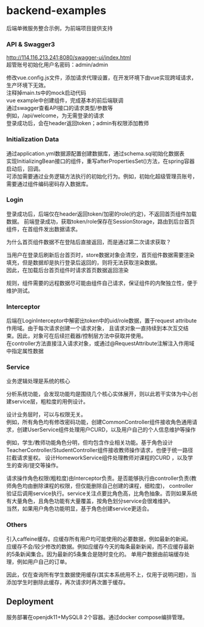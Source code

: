 # backend-examples

后端单微服务整合示例，为前端项目提供支持

### API & Swagger3
http://114.116.213.241:8080/swagger-ui/index.html  
超管账号初始化用户名密码：admin/admin  

修改vue.config.js文件，添加请求代理设置，在开发环境下由vue实现跨域请求，生产环境下无效。  
注释掉main.ts中的mock启动代码  
vue example中创建组件，完成基本的前后端联调  
通过swagger查看API接口的请求类型/参数等  
例如，/api/welcome，为无需登录的请求  
登录成功后，会在header返回token；admin有权限添加教师

### Initialization Data
通过application.yml数据源配置创建数据库，通过schema.sql初始化数据表  
实现InitializingBean接口的组件，重写afterPropertiesSet()方法，在spring容器启动后，回调。  
可添加需要通过业务逻辑方法执行的初始化行为。例如，初始化超级管理员账号，需要通过组件编码密码存入数据库。  

### Login
登录成功后，后端仅在header返回token/加密的role(约定)，不返回首页组件加载数据。
前端登录成功，获取token/role保存在SessionStorage，路由到后台首页组件，在首组件发出数据请求。  

为什么首页组件数据不在登陆后直接返回，而是通过第二次请求获取？  

当用户在登录后刷新后台首页时，store数据对象会清空，首页组件数据需要渲染填充，但是数据却是执行登录后返回的，则将无法获取渲染数据。  
因此，在加载后台首页组件时请求首页数据返回渲染

规则，组件需要的远程数据尽可能由组件自己请求，保证组件的内聚独立性，便于维护测试。

### Interceptor
后端在LoginInterceptor中解密出token中的uid/role数据，置于request attribute作用域。由于每次请求创建一个请求对象，
且请求对象一直持续到本次互交结束。因此，对象可在后续拦截器/控制层方法中获取并使用。  
在controller方法直接注入请求对象，或通过@RequestAttribute注解注入作用域中指定属性数据  

### Service
业务逻辑处理是系统的核心

分析系统功能，会发现功能均是围绕几个核心实体展开，则以此若干实体为中心创建service层，粗粒度的用例设计。

设计业务层时，可以与权限无关。  
例如，所有角色均有修改密码功能，创建CommonController组件接收角色通用请求，创建UserService组件处理用户CURD，以及用户自己的个人信息维护等操作

例如，学生/教师功能角色分明，但均包含作业相关功能。基于角色设计TeacherController/StudentController组件接收教师操作请求，也便于统一路径拦截请求鉴权。
设计HomeworkService组件处理教师对课程的CURD ，以及学生的查询/提交等操作。

请求操作角色权限(粗粒度)由Interceptor负责。是否能够执行由controller负责(教师角色均由删除课程的权限，但仅能删除自己创建的课程，细粒度)，
controller验证后调用service执行。service关注点要比角色高，比角色抽象。否则如果系统有大量角色，且角色功能有大量覆盖，按角色划分service会很难维护。  
当然，如果用户角色功能明显，基于角色创建service更适合。

### Others
引入caffeine缓存。应缓存所有用户均可能使用的必要数据，例如最新的新闻。  
应缓存不会/较少修改的数据。例如应缓存今天的每条最新新闻，而不应缓存最新的5条新闻集合。因为最新的5条集合是随时变化的。
单用户数据由前端缓存处理，例如用户自己的订单。

因此，仅在查询所有学生数据使用缓存(其实本系统用不上，仅用于说明问题)，当添加学生时删除此缓存，再次请求时再次置于缓存。

## Deployment
服务部署在openjdk11+MySQL8 2个容器。通过docker compose编排管理。